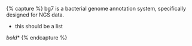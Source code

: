 
{% capture %}
bg7 is a bacterial genome annotation system, specifically designed for NGS data. 

- this should be a list

*bold**
{% endcapture %}


